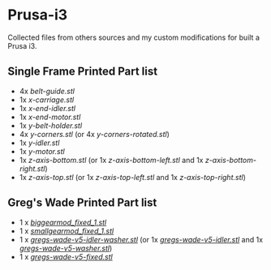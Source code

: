 Prusa-i3
========
Collected files from others sources and my custom modifications for built a Prusa i3.

Single Frame Printed Part list
---------------------
- 4x *belt-guide.stl*
- 1x *x-carriage.stl*
- 1x *x-end-idler.stl*
- 1x *x-end-motor.stl*
- 1x *y-belt-holder.stl*
- 4x *y-corners.stl* (or 4x *y-corners-rotated.stl*)
- 1x *y-idler.stl*
- 1x *y-motor.stl*
- 1x *z-axis-bottom.stl* (or 1x *z-axis-bottom-left.stl* and 1x *z-axis-bottom-right.stl*)
- 1x *z-axis-top.stl* (or 1x *z-axis-top-left.stl* and 1x *z-axis-top-right.stl*)

Greg's Wade Printed Part list
---------------------
- 1 x [*biggearmod_fixed_1.stl*](https://github.com/elrodri/Prusa-i3/blob/master/Greg's%20Wade%20for%20Prusa%20i3/STL/biggearmod_fixed_1.stl)
- 1 x [*smallgearmod_fixed_1.stl*](https://github.com/elrodri/Prusa-i3/blob/master/Greg's%20Wade%20for%20Prusa%20i3/STL/smallgearmod_fixed_1.stl)
- 1 x [*gregs-wade-v5-idler-washer.stl*](https://github.com/elrodri/Prusa-i3/blob/master/Greg's%20Wade%20for%20Prusa%20i3/STL/gregs-wade-v5-idler-washer.stl) (or 1x [*gregs-wade-v5-idler.stl*](https://github.com/elrodri/Prusa-i3/blob/master/Greg's%20Wade%20for%20Prusa%20i3/STL/gregs-wade-v5-idler.stl) and 1x [*gregs-wade-v5-washer.stl*](https://github.com/elrodri/Prusa-i3/blob/master/Greg's%20Wade%20for%20Prusa%20i3/STL/gregs-wade-v5-washer.stl))
- 1 x [*gregs-wade-v5-fixed.stl*](https://github.com/elrodri/Prusa-i3/blob/master/Greg's%20Wade%20for%20Prusa%20i3/STL/gregs-wade-v5-fixed.stl)
